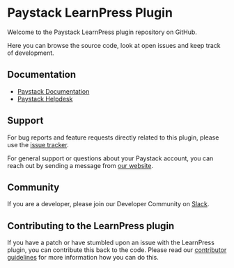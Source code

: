 
# Paystack LearnPress Plugin

Welcome to the Paystack LearnPress plugin repository on GitHub. 

Here you can browse the source code, look at open issues and keep track of development.


## Documentation

* [Paystack Documentation](https://developers.paystack.co/v2.0/docs/)
* [Paystack Helpdesk](https://paystack.com/help)

## Support

For bug reports and feature requests directly related to this plugin, please use the [issue tracker](https://github.com/PaystackHQ/plugin-learnpress/issues). 

For general support or questions about your Paystack account, you can reach out by sending a message from [our website](https://paystack.com/contact).

## Community

If you are a developer, please join our Developer Community on [Slack](https://slack.paystack.com).

## Contributing to the LearnPress plugin

If you have a patch or have stumbled upon an issue with the LearnPress plugin, you can contribute this back to the code. Please read our [contributor guidelines](https://github.com/PaystackHQ/plugin-learnpress/blob/master/CONTRIBUTING.md) for more information how you can do this.

